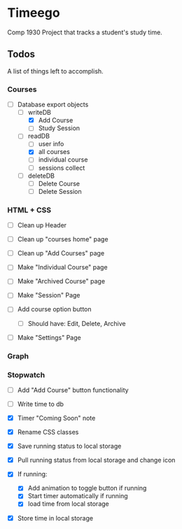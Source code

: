 # Timeego

Comp 1930 Project that tracks a student's study time.

## Todos

A list of things left to accomplish.

### Courses
* [ ] Database export objects
    * [ ] writeDB
        * [x] Add Course
        * [ ] Study Session
    * [ ] readDB
        * [ ] user info
        * [x] all courses
        * [ ] individual course
        * [ ] sessions collect
    * [ ] deleteDB
        * [ ] Delete Course
        * [ ] Delete Session

### HTML + CSS
* [ ] Clean up Header
* [ ] Clean up "courses home" page
* [ ] Clean up "Add Courses" page

* [ ] Make "Individual Course" page
* [ ] Make "Archived Course" page
* [ ] Make "Session" Page

* [ ] Add course option button
    * [ ] Should have: Edit, Delete, Archive

* [ ] Make "Settings" Page

### Graph

### Stopwatch
* [ ] Add "Add Course" button functionality
* [ ] Write time to db
* [x] Timer "Coming Soon" note
* [x] Rename CSS classes
* [x] Save running status to local storage
* [x] Pull running status from local storage and change icon
* [x] If running:
    * [x] Add animation to toggle button if running
    * [x] Start timer automatically if running
    * [x] load time from local storage
* [x] Store time in local storage



